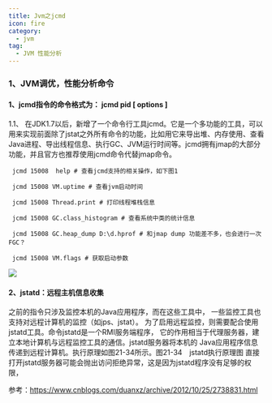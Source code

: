 ```yaml
---
title: Jvm之jcmd
icon: fire
category:
  - jvm
tag:
  - JVM 性能分析
---
```


### 1、JVM调优，性能分析命令
#### 1、jcmd指令的命令格式为： jcmd pid [ options ]

1.1、 在JDK1.7以后，新增了一个命令行工具jcmd。它是一个多功能的工具，可以用来实现前面除了jstat之外所有命令的功能，比如用它来导出堆、内存使用、查看Java进程、导出线程信息、执行GC、JVM运行时间等。jcmd拥有jmap的大部分功能，并且官方也推荐使用jcmd命令代替jmap命令。
```shell
 jcmd 15008  help # 查看jcmd支持的相关操作，如下图1
 
 jcmd 15008 VM.uptime # 查看jvm启动时间
 
 jcmd 15008 Thread.print # 打印线程堆栈信息
 
 jcmd 15008 GC.class_histogram # 查看系统中类的统计信息
 
 jcmd 15008 GC.heap_dump D:\d.hprof # 和jmap dump 功能差不多，也会进行一次FGC？
 
 jcmd 15008 VM.flags # 获取启动参数
```

![](https://wqknowledge.oss-cn-shenzhen.aliyuncs.com/jvm/jcmdhelp.png)

#### 2、jstatd：远程主机信息收集
之前的指令只涉及监控本机的Java应用程序，而在这些工具中，
一些监控工具也支持对远程计算机的监控（如jps、jstat）。
为了启用远程监控，则需要配合使用jstatd工具。命令jstatd是一个RMI服务端程序，
它的作用相当于代理服务器，建立本地计算机与远程监控工具的通信。jstatd服务器将本机的
Java应用程序信息传递到远程计算机。执行原理如图21-34所示。图21-34　jstatd执行原理图
直接打开jstatd服务器可能会抛出访问拒绝异常，这是因为jstatd程序没有足够的权限，

参考：https://www.cnblogs.com/duanxz/archive/2012/10/25/2738831.html


